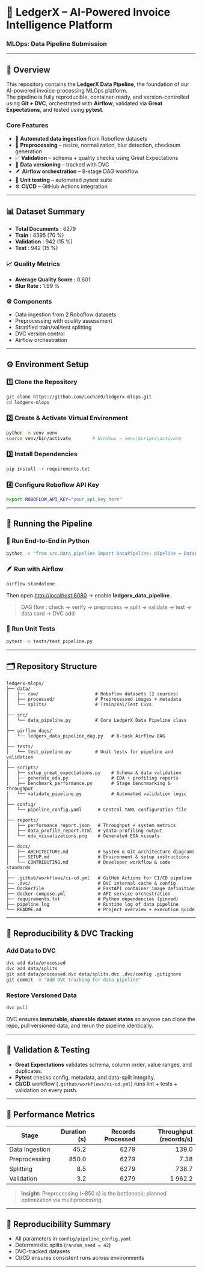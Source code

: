 # 🧾 LedgerX – AI-Powered Invoice Intelligence Platform  
### MLOps: Data Pipeline Submission

---

## 📘 Overview
This repository contains the **LedgerX Data Pipeline**, the foundation of our AI-powered invoice-processing MLOps platform.  
The pipeline is fully reproducible, container-ready, and version-controlled using **Git + DVC**, orchestrated with **Airflow**, validated via **Great Expectations**, and tested using **pytest**.

### Core Features
- 🔄 **Automated data ingestion** from Roboflow datasets  
- 🧩 **Preprocessing** – resize, normalization, blur detection, checksum generation  
- ✅ **Validation** – schema + quality checks using Great Expectations  
- 🧱 **Data versioning** – tracked with DVC  
- 🪶 **Airflow orchestration** – 8-stage DAG workflow  
- 🧪 **Unit testing** – automated pytest suite  
- ⚙️ **CI/CD** – GitHub Actions integration  

---

## 📊 Dataset Summary
- **Total Documents** : 6279  
- **Train** : 4395 (70 %)  
- **Validation** : 942 (15 %)  
- **Test** : 942 (15 %)

### 📈 Quality Metrics
- **Average Quality Score :** 0.601  
- **Blur Rate :** 1.99 %

### ⚙️ Components
- Data ingestion from 2 Roboflow datasets  
- Preprocessing with quality assessment  
- Stratified train/val/test splitting  
- DVC version control  
- Airflow orchestration  

---

## ⚙️ Environment Setup

### 1️⃣ Clone the Repository
```bash
git clone https://github.com/Lochan9/ledgerx-mlops.git
cd ledgerx-mlops
```

### 2️⃣ Create & Activate Virtual Environment
```bash
python -m venv venv
source venv/bin/activate        # Windows → venv\Scripts\activate
```

### 3️⃣ Install Dependencies
```bash
pip install -r requirements.txt
```

### 4️⃣ Configure Roboflow API Key
```bash
export ROBOFLOW_API_KEY="your_api_key_here"
```

---

## 🚀 Running the Pipeline

### 🧠 Run End-to-End in Python
```bash
python -c "from src.data_pipeline import DataPipeline; pipeline = DataPipeline(); pipeline.run_pipeline()"
```

### 🪶 Run with Airflow
```bash
airflow standalone
```
Then open [http://localhost:8080](http://localhost:8080) → enable **ledgerx_data_pipeline**.  
> DAG flow : check → verify → preprocess → split → validate → test → data card → DVC add  

### 🧪 Run Unit Tests
```bash
pytest -v tests/test_pipeline.py
```

---

## 🗂️ Repository Structure
```
ledgerx-mlops/
├── data/
│   ├── raw/                     # Roboflow datasets (2 sources)
│   ├── processed/               # Preprocessed images + metadata
│   └── splits/                  # Train/Val/Test CSVs
│
├── src/
│   └── data_pipeline.py         # Core LedgerX Data Pipeline class
│
├── airflow_dags/
│   └── ledgerx_data_pipeline_dag.py   # 8-task Airflow DAG
│
├── tests/
│   └── test_pipeline.py         # Unit tests for pipeline and validation
│
├── scripts/
│   ├── setup_great_expectations.py    # Schema & data validation
│   ├── generate_eda.py                # EDA + profiling reports
│   ├── benchmark_performance.py       # Stage benchmarking & throughput
│   └── validate_pipeline.py           # Automated validation logic
│
├── config/
│   └── pipeline_config.yaml      # Central YAML configuration file
│
├── reports/
│   ├── performance_report.json   # Throughput + system metrics
│   ├── data_profile_report.html  # ydata-profiling output
│   └── eda_visualizations.png    # Generated EDA visuals
│
├── docs/
│   ├── ARCHITECTURE.md           # System & Git architecture diagrams
│   ├── SETUP.md                  # Environment & setup instructions
│   └── CONTRIBUTING.md           # Developer workflow & code standards
│
├── .github/workflows/ci-cd.yml   # GitHub Actions for CI/CD pipeline
├── .dvc/                         # DVC internal cache & config
├── Dockerfile                    # FastAPI container image definition
├── docker-compose.yml            # API service orchestration
├── requirements.txt              # Python dependencies (pinned)
├── pipeline.log                  # Runtime log of data pipeline
└── README.md                     # Project overview + execution guide
```

---

## 🔁 Reproducibility & DVC Tracking

### Add Data to DVC
```bash
dvc add data/processed
dvc add data/splits
git add data/processed.dvc data/splits.dvc .dvc/config .gitignore
git commit -m "Add DVC tracking for data pipeline"
```

### Restore Versioned Data
```bash
dvc pull
```

DVC ensures **immutable, shareable dataset states** so anyone can clone the repo, pull versioned data, and rerun the pipeline identically.

---

## 🧩 Validation & Testing
- **Great Expectations** validates schema, column order, value ranges, and duplicates.  
- **Pytest** checks config, metadata, and data-split integrity.  
- **CI/CD** workflow (`.github/workflows/ci-cd.yml`) runs lint + tests + validation on every push.

---

## 🧠 Performance Metrics
| Stage | Duration (s) | Records Processed | Throughput (records/s) |
|-------|--------------:|------------------:|-----------------------:|
| Data Ingestion | 45.2 | 6279 | 139.0 |
| Preprocessing | 850.0 | 6279 | 7.38 |
| Splitting | 8.5 | 6279 | 738.7 |
| Validation | 3.2 | 6279 | 1 962.2 |

> **Insight:** Preprocessing (~850 s) is the bottleneck; planned optimization via multiprocessing.

---

## 🎯 Reproducibility Summary
- All parameters in `config/pipeline_config.yaml`  
- Deterministic splits (`random_seed = 42`)  
- DVC-tracked datasets  
- CI/CD ensures consistent runs across environments  

---

